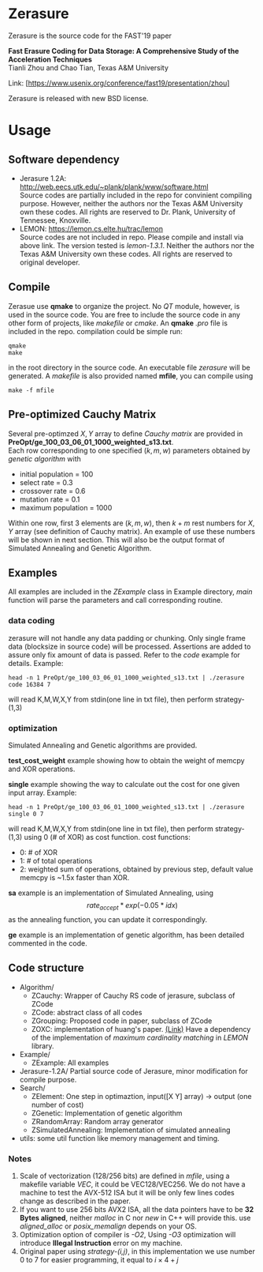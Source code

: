 # Zerasure
Zerasure is the source code for the FAST'19 paper

**Fast Erasure Coding for Data Storage: A Comprehensive Study of the Acceleration Techniques**  
Tianli Zhou and Chao Tian, Texas A&M University

Link: [https://www.usenix.org/conference/fast19/presentation/zhou]

Zerasure is released with new BSD license.

# Usage
## Software dependency
- Jerasure 1.2A: 
http://web.eecs.utk.edu/~plank/plank/www/software.html  
Source codes are partially included in the repo for convinient compiling purpose. However, neither the authors nor the Texas A&M University own these codes. All rights are reserved to Dr. Plank, University of Tennessee, Knoxville. 
- LEMON:
https://lemon.cs.elte.hu/trac/lemon  
Source codes are not included in repo. Please compile and install via above link. The version tested is *lemon-1.3.1*. Neither the authors nor the Texas A&M University own these codes. All rights are reserved to original developer.

## Compile
Zerasue use **qmake** to organize the project. No *QT* module, however, is used in the source code. You are free to include the source code in any other form of projects, like *makefile* or *cmake*.
An **qmake** *.pro* file is included in the repo. compilation could be simple run:
~~~~
qmake
make
~~~~
in the root directory in the source code. An executable file *zerasure* will be generated.
A *makefile* is also provided named **mfile**, you can compile using
~~~
make -f mfile
~~~

## Pre-optimized Cauchy Matrix
Several pre-optimzed $X,Y$ array to define *Cauchy matrix* are provided in **PreOpt/ge_100_03_06_01_1000_weighted_s13.txt**.  
Each row corresponding to one specified $(k,m,w)$ parameters obtained by *genetic algorithm* with

- initial population = 100
- select rate = 0.3
- crossover rate = 0.6
- mutation rate = 0.1
- maximum population = 1000

Within one row, first 3 elements are $(k,m,w)$, then $k+m$ rest numbers for $X,Y$ array (see definition of Cauchy matrix). An example of use these numbers will be shown in next section.
This will also be the output format of Simulated Annealing and Genetic Algorithm.

## Examples
All examples are included in the *ZExample* class in Example directory, *main* function will parse the parameters and call corresponding routine.

### data coding 
zerasure will not handle any data padding or chunking. Only single frame data (blocksize in source code) will be processed. Assertions are added to assure only fix amount of data is passed. Refer to the *code* example for details. 
Example:
~~~
head -n 1 PreOpt/ge_100_03_06_01_1000_weighted_s13.txt | ./zerasure code 16384 7
~~~
will read K,M,W,X,Y from stdin(one line in txt file), then perform strategy-(1,3)

### optimization
Simulated Annealing and Genetic algorithms are provided.

**test_cost_weight** example showing how to obtain the weight of memcpy and XOR operations.

**single** example showing the way to calculate out the cost for one given input array.
Example:
~~~
head -n 1 PreOpt/ge_100_03_06_01_1000_weighted_s13.txt | ./zerasure single 0 7
~~~
will read K,M,W,X,Y from stdin(one line in txt file), then perform strategy-(1,3) using 0 (# of XOR) as cost function.
cost functions:
- 0: # of XOR
- 1: # of total operations
- 2: weighted sum of operations, obtained by previous step, default value memcpy is ~1.5x faster than XOR.


**sa** example is an implementation of Simulated Annealing, using
$$rate_{accept} * exp(-0.05*idx)$$
as the annealing function, you can update it correspondingly.

**ge** example is an implementation of genetic algorithm, has been detailed commented in the code. 

## Code structure
- Algorithm/
    - ZCauchy: Wrapper of Cauchy RS code of jerasure, subclass of ZCode
    - ZCode: abstract class of all codes
    - ZGrouping: Proposed code in paper, subclass of ZCode
    - ZOXC: implementation of huang's paper. [(Link)](https://www.microsoft.com/en-us/research/wp-content/uploads/2016/11/On-Optimizing-XOR-Based-Codes-for-Fault-Tolerant-Storage-Applications.pdf) Have a dependency of the implementation of *maximum cardinality matching* in *LEMON* library.
- Example/
    - ZExample: All examples
- Jerasure-1.2A/
    Partial source code of Jerasure, minor modification for compile purpose.
- Search/
    - ZElement: One step in optimaztion, input([X Y] array) -> output (one number of cost)
    - ZGenetic: Implementation of genetic algorithm 
    - ZRandomArray: Random array generator
    - ZSimulatedAnnealing: Implementation of simulated annealing
- utils: some util function like memory management and timing.

### Notes
1. Scale of vectorization (128/256 bits) are defined in *mfile*, using a makefile variable *VEC*, it could be VEC128/VEC256. We do not have a machine to test the AVX-512 ISA but it will be only few lines codes change as described in the paper.
2. If you want to use 256 bits AVX2 ISA, all the data pointers have to be **32 Bytes aligned**, neither *malloc* in C nor *new* in C++ will provide this. use *aligned_alloc* or *posix_memalign* depends on your OS.
3. Optimization option of compiler is *-O2*, Using *-O3* optimization will introduce **Illegal Instruction** error on my machine.
4. Original paper using *strategy-(i,j)*, in this implementation we use number 0 to 7 for easier programming, it equal to $i\times 4+j$